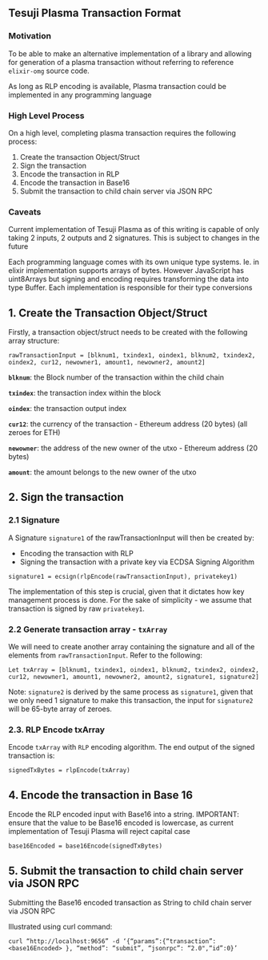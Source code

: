 ## Tesuji Plasma Transaction Format

### Motivation

To be able to make an alternative implementation of a library and allowing for generation of a plasma transaction without referring to reference `elixir-omg` source code.

As long as RLP encoding is available, Plasma transaction could be implemented in any programming language

### High Level Process

On a high level, completing plasma transaction requires the following process:

1. Create the transaction Object/Struct
2. Sign the transaction
3. Encode the transaction in RLP
4. Encode the transaction in Base16
5. Submit the transaction to child chain server via JSON RPC

### Caveats

Current implementation of Tesuji Plasma as of this writing is capable of only taking 2 inputs, 2 outputs and 2 signatures. This is subject to changes in the future

Each programming language comes with its own unique type systems. Ie. in elixir implementation supports arrays of bytes. However JavaScript has uint8Arrays but signing and encoding requires transforming the data into type Buffer. Each implementation is responsible for their type conversions


## 1. Create the Transaction Object/Struct

Firstly, a transaction object/struct needs to be created with the following array structure:

```
rawTransactionInput = [blknum1, txindex1, oindex1, blknum2, txindex2, oindex2, cur12, newowner1, amount1, newowner2, amount2]
```

**`blknum`**: the Block number of the transaction within the child chain  

**`txindex`**: the transaction index within the block

**`oindex`**: the transaction output index

**`cur12`**: the currency of the transaction - Ethereum address (20 bytes) (all zeroes for ETH)

**`newowner`**: the address of the new owner of the utxo - Ethereum address (20 bytes)

**`amount`**: the amount belongs to the new owner of the utxo

## 2. Sign the transaction

### 2.1 Signature

A Signature  `signature1` of the rawTransactionInput will then be created by:

- Encoding the transaction with RLP
- Signing the transaction with a private key via ECDSA Signing Algorithm

```
signature1 = ecsign(rlpEncode(rawTransactionInput), privatekey1)
```

The implementation of this step is crucial, given that it dictates how key management process is done.
For the sake of simplicity - we assume that transaction is signed by raw `privatekey1`.

### 2.2 Generate transaction array - `txArray`

We will need to create another array containing the signature and all of the elements from `rawTransactionInput`.
Refer to the following:

```
Let txArray = [blknum1, txindex1, oindex1, blknum2, txindex2, oindex2, cur12, newowner1, amount1, newowner2, amount2, signature1, signature2]
```

Note: `signature2` is derived by the same process as `signature1`, given that we only need 1 signature to make this transaction, the input for `signature2` will be 65-byte array of zeroes.

### 2.3. RLP Encode txArray

Encode `txArray` with `RLP` encoding algorithm.
The end output of the signed transaction is:

```
signedTxBytes = rlpEncode(txArray)
```

## 4. Encode the transaction in Base 16

Encode the RLP encoded input with Base16 into a string.
IMPORTANT: ensure that the value to be Base16 encoded is lowercase, as current  implementation of Tesuji Plasma will reject capital case

```
base16Encoded = base16Encode(signedTxBytes)
```

## 5. Submit the transaction to child chain server via JSON RPC

Submitting the Base16 encoded transaction as String to child chain server via JSON RPC

Illustrated using curl command:
```
curl “http://localhost:9656” -d ‘{“params”:{“transaction”: <base16Encoded> }, “method”: “submit”, “jsonrpc”: “2.0",“id”:0}’
```
